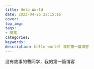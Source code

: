 ```yaml
---
title: Helo World
date: 2023-04-25 22:15:16
cover:
top_img:
tags:
- 随笔
categories:
keywords:
description: hello world! 我的第一篇博客
---
```


没有故事的曹同学，我的第一篇博客
